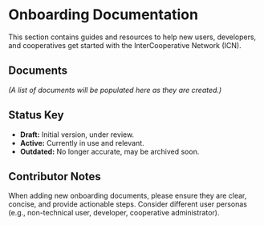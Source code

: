 # Onboarding Documentation

This section contains guides and resources to help new users, developers, and cooperatives get started with the InterCooperative Network (ICN).

## Documents

*(A list of documents will be populated here as they are created.)*

## Status Key

*   **Draft:** Initial version, under review.
*   **Active:** Currently in use and relevant.
*   **Outdated:** No longer accurate, may be archived soon.

## Contributor Notes

When adding new onboarding documents, please ensure they are clear, concise, and provide actionable steps. Consider different user personas (e.g., non-technical user, developer, cooperative administrator). 